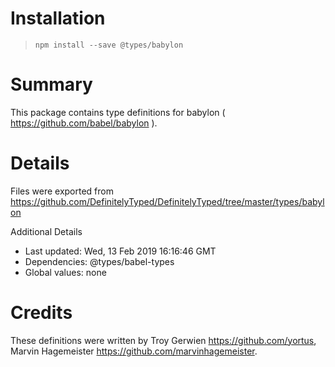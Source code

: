 # Installation
> `npm install --save @types/babylon`

# Summary
This package contains type definitions for babylon ( https://github.com/babel/babylon ).

# Details
Files were exported from https://github.com/DefinitelyTyped/DefinitelyTyped/tree/master/types/babylon

Additional Details
 * Last updated: Wed, 13 Feb 2019 16:16:46 GMT
 * Dependencies: @types/babel-types
 * Global values: none

# Credits
These definitions were written by Troy Gerwien <https://github.com/yortus>, Marvin Hagemeister <https://github.com/marvinhagemeister>.

